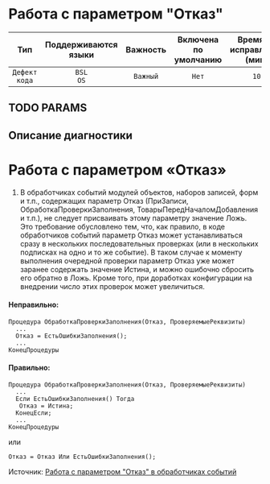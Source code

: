 # Работа с параметром "Отказ"

| Тип | Поддерживаются<br/>языки | Важность | Включена<br/>по умолчанию | Время на<br/>исправление (мин) | Тэги |
| :-: | :-: | :-: | :-: | :-: | :-: |
| `Дефект кода` | `BSL`<br/>`OS` | `Важный` | `Нет` | `10` | `standard`<br/>`badpractice` |


## TODO PARAMS

## Описание диагностики

# Работа с параметром «Отказ»

1. В обработчиках событий модулей объектов, наборов записей, форм и т.п., содержащих параметр Отказ 
(ПриЗаписи, ОбработкаПроверкиЗаполнения, ТоварыПередНачаломДобавления и т.п.), не следует 
присваивать этому параметру значение Ложь.  
Это требование обусловлено тем, что, как правило, в коде обработчиков событий параметр Отказ может 
устанавливаться сразу в нескольких последовательных проверках (или в нескольких подписках на одно и то же событие). 
В таком случае к моменту выполнения очередной проверки параметр Отказ уже может заранее содержать значение Истина, и 
можно ошибочно сбросить его обратно в Ложь.
Кроме того, при доработках конфигурации на внедрении число этих проверок может увеличиться.

#### Неправильно:

```bsl
Процедура ОбработкаПроверкиЗаполнения(Отказ, ПроверяемыеРеквизиты)
  ...
  Отказ = ЕстьОшибкиЗаполнения();
  ...
КонецПроцедуры
```

#### Правильно:

```bsl
Процедура ОбработкаПроверкиЗаполнения(Отказ, ПроверяемыеРеквизиты)
  ...
  Если ЕстьОшибкиЗаполнения() Тогда
   Отказ = Истина;
  КонецЕсли;
  ...
КонецПроцедуры
```
или
```bsl
Отказ = Отказ Или ЕстьОшибкиЗаполнения();
```
Источник: [Работа с параметром "Отказ" в обработчиках событий](https://its.1c.ru/db/v8std#content:686:hdoc)

